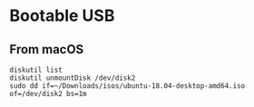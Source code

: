 # Bootable USB

## From macOS

```
diskutil list
diskutil unmountDisk /dev/disk2
sudo dd if=~/Downloads/isos/ubuntu-18.04-desktop-amd64.iso of=/dev/disk2 bs=1m
```

